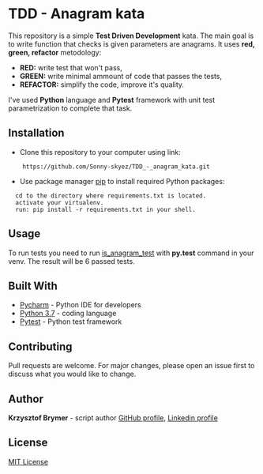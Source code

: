 # TDD - Anagram kata

This repository is a simple **Test Driven Development** kata. The main goal is to write function that checks is given parameters are anagrams. It uses **red, green, refactor** metodology:
- **RED:** write test that won't pass,
- **GREEN:** write minimal ammount of code that passes the tests,
- **REFACTOR:** simplify the code, improve it's quality.

I've used **Python** language and **Pytest** framework with unit test parametrization to complete that task.


## Installation

- Clone this repository to your computer using link:

```
    https://github.com/Sonny-skyez/TDD_-_anagram_kata.git
```

- Use package manager [pip](https://pypi.org/project/pip/) to install required Python packages:

```
  cd to the directory where requirements.txt is located.
  activate your virtualenv.
  run: pip install -r requirements.txt in your shell.
```
## Usage

To run tests you need to run [is_anagram_test](https://github.com/Sonny-skyez/TDD_-_anagram_kata/blob/master/is_anagram_test.py) with **py.test** command in your venv.
The result will be 6 passed tests.

## Built With

- [Pycharm](https://www.jetbrains.com/pycharm/) - Python IDE for developers
- [Python 3.7](https://www.python.org/downloads/release/python-370/) - coding language
- [Pytest](https://docs.pytest.org/en/latest/) - Python test framework

## Contributing

Pull requests are welcome. For major changes, please open an issue first to discuss what you would like to change.

## Author

**Krzysztof Brymer** - script author [GitHub profile](https://github.com/Sonny-skyez), [Linkedin profile](https://www.linkedin.com/in/krzysztof-brymer/)

## License

[MIT License](https://choosealicense.com/licenses/mit/)